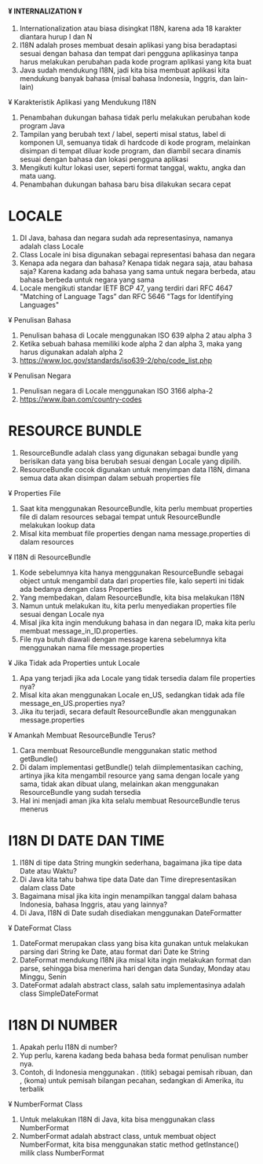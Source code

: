 
#### ¥ INTERNALIZATION ¥ ####

1. Internationalization atau biasa disingkat I18N, karena ada 18 karakter diantara hurup I dan N
2. I18N adalah proses membuat desain aplikasi yang bisa beradaptasi sesuai dengan bahasa dan tempat dari pengguna aplikasinya tanpa harus melakukan perubahan pada kode program aplikasi yang kita buat
3. Java sudah mendukung I18N, jadi kita bisa membuat aplikasi kita mendukung banyak bahasa (misal bahasa Indonesia, Inggris, dan lain-lain)


¥ Karakteristik Aplikasi yang Mendukung I18N

1. Penambahan dukungan bahasa tidak perlu melakukan perubahan kode program Java
2. Tampilan yang berubah text / label, seperti misal status, label di komponen UI, semuanya tidak di hardcode di kode program, melainkan disimpan di tempat diluar kode program, dan diambil secara dinamis sesuai dengan bahasa dan lokasi pengguna aplikasi
3. Mengikuti kultur lokasi user, seperti format tanggal, waktu, angka dan mata uang.
4. Penambahan dukungan bahasa baru bisa dilakukan secara cepat


# LOCALE

1. DI Java, bahasa dan negara sudah ada representasinya, namanya adalah class Locale
2. Class Locale ini bisa digunakan sebagai representasi bahasa dan negara
3. Kenapa ada negara dan bahasa? Kenapa tidak negara saja, atau bahasa saja? Karena kadang ada bahasa yang sama untuk negara berbeda, atau bahasa berbeda untuk negara yang sama
4. Locale mengikuti standar IETF BCP 47, yang terdiri dari RFC 4647 "Matching of Language Tags” dan RFC 5646 "Tags for Identifying Languages"

¥ Penulisan Bahasa

1. Penulisan bahasa di Locale menggunakan ISO 639 alpha 2 atau alpha 3
2. Ketika sebuah bahasa memiliki kode alpha 2 dan alpha 3, maka yang harus digunakan adalah alpha 2
3. https://www.loc.gov/standards/iso639-2/php/code_list.php 

¥ Penulisan Negara

1. Penulisan negara di Locale menggunakan ISO 3166 alpha-2
2. https://www.iban.com/country-codes 

# RESOURCE BUNDLE

1. ResourceBundle adalah class yang digunakan sebagai bundle yang berisikan data yang bisa berubah sesuai dengan Locale yang dipilih.
2. ResourceBundle cocok digunakan untuk menyimpan data I18N, dimana semua data akan disimpan dalam sebuah properties file

¥ Properties File
1. Saat kita menggunakan ResourceBundle, kita perlu membuat properties file di dalam resources sebagai tempat untuk ResourceBundle melakukan lookup data
2. Misal kita membuat file properties dengan nama message.properties di dalam resources


¥ I18N di ResourceBundle
1. Kode sebelumnya kita hanya menggunakan ResourceBundle sebagai object untuk mengambil data dari properties file, kalo seperti ini tidak ada bedanya dengan class Properties
2. Yang membedakan, dalam ResourceBundle, kita bisa melakukan I18N
3. Namun untuk melakukan itu, kita perlu menyediakan properties file sesuai dengan Locale nya
4. Misal jika kita ingin mendukung bahasa in dan negara ID, maka kita perlu membuat message_in_ID.properties.
5. File nya butuh diawali dengan message karena sebelumnya kita menggunakan nama file message.properties

¥ Jika Tidak ada Properties untuk Locale
1. Apa yang terjadi jika ada Locale yang tidak tersedia dalam file properties nya?
2. Misal kita akan menggunakan Locale en_US, sedangkan tidak ada file message_en_US.properties nya?
3. Jika itu terjadi, secara default ResourceBundle akan menggunakan message.properties

¥ Amankah Membuat ResourceBundle Terus?
1. Cara membuat ResourceBundle menggunakan static method getBundle()
2. Di dalam implementasi getBundle() telah diimplementasikan caching, artinya jika kita mengambil resource yang sama dengan locale yang sama, tidak akan dibuat ulang, melainkan akan menggunakan ResourceBundle yang sudah tersedia
3. Hal ini menjadi aman jika kita selalu membuat ResourceBundle terus menerus


# I18N DI DATE DAN TIME

1. I18N di tipe data String mungkin sederhana, bagaimana jika tipe data Date atau Waktu?
2. Di Java kita tahu bahwa tipe data Date dan Time direpresentasikan dalam class Date
3. Bagaimana misal jika kita ingin menampilkan tanggal dalam bahasa Indonesia, bahasa Inggris, atau yang lainnya?
4. Di Java, I18N di Date sudah disediakan menggunakan DateFormatter

¥ DateFormat Class
1. DateFormat merupakan class yang bisa kita gunakan untuk melakukan parsing dari String ke Date, atau format dari Date ke String
2. DateFormat mendukung I18N jika misal kita ingin melakukan format dan parse, sehingga bisa menerima hari dengan data Sunday, Monday atau Minggu, Senin
3. DateFormat adalah abstract class, salah satu implementasinya adalah class SimpleDateFormat

# I18N DI NUMBER

1. Apakah perlu I18N di number?
2. Yup perlu, karena kadang beda bahasa beda format penulisan number nya.
3. Contoh, di Indonesia menggunakan . (titik) sebagai pemisah ribuan, dan , (koma) untuk pemisah bilangan pecahan, sedangkan di Amerika, itu terbalik

¥ NumberFormat Class
1. Untuk melakukan I18N di Java, kita bisa menggunakan class NumberFormat
2. NumberFormat adalah abstract class, untuk membuat object NumberFormat, kita bisa menggunakan static method getInstance() milik class NumberFormat










